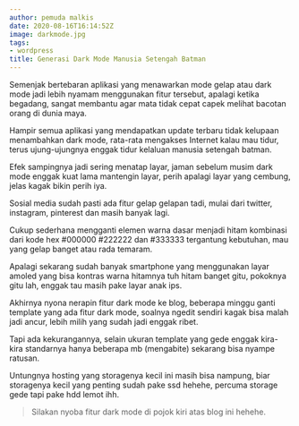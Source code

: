 ```yaml
---
author: pemuda malkis
date: 2020-08-16T16:14:52Z
image: darkmode.jpg
tags:
- wordpress
title: Generasi Dark Mode Manusia Setengah Batman
---
```


Semenjak bertebaran aplikasi yang menawarkan mode gelap atau dark mode jadi lebih nyamam menggunakan fitur tersebut, apalagi ketika begadang, sangat membantu agar mata tidak cepat capek melihat bacotan orang di dunia maya.

Hampir semua aplikasi yang mendapatkan update terbaru tidak kelupaan menambahkan dark mode, rata-rata mengakses Internet kalau mau tidur, terus ujung-ujungnya enggak tidur kelaluan manusia setengah batman.

Efek sampingnya jadi sering menatap layar, jaman sebelum musim dark mode enggak kuat lama mantengin layar, perih apalagi layar yang cembung, jelas kagak bikin perih iya.

Sosial media sudah pasti ada fitur gelap gelapan tadi, mulai dari twitter, instagram, pinterest dan masih banyak lagi.

Cukup sederhana mengganti elemen warna dasar menjadi hitam kombinasi dari kode hex #000000 #222222 dan #333333 tergantung kebutuhan, mau yang gelap banget atau rada temaram.

Apalagi sekarang sudah banyak smartphone yang menggunakan layar amoled yang bisa kontras warna hitamnya tuh hitam banget gitu, pokoknya gitu lah, enggak tau masih pake layar anak ips.

Akhirnya nyona nerapin fitur dark mode ke blog, beberapa minggu ganti template yang ada fitur dark mode, soalnya ngedit sendiri kagak bisa malah jadi ancur, lebih milih yang sudah jadi enggak ribet.

Tapi ada kekurangannya, selain ukuran template yang gede enggak kira-kira standarnya hanya beberapa mb (mengabite) sekarang bisa nyampe ratusan.

Untungnya hosting yang storagenya kecil ini masih bisa nampung, biar storagenya kecil yang penting sudah pake ssd hehehe, percuma storage gede tapi pake hdd lemot ihh.

<blockquote class="wp-block-quote">
  <p>
    Silakan nyoba fitur dark mode di pojok kiri atas blog ini hehehe.<span style="font-size: inherit;"></span>
  </p>
</blockquote>